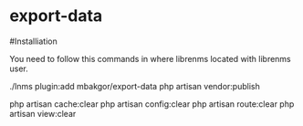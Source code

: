 # export-data

#Installiation

You need to follow this commands in where librenms located with librenms user.

./lnms plugin:add mbakgor/export-data
php artisan vendor:publish

php artisan cache:clear
php artisan config:clear
php artisan route:clear
php artisan view:clear

